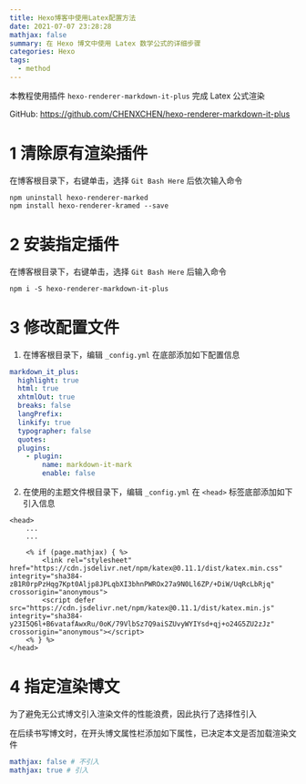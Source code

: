 ```yaml
---
title: Hexo博客中使用Latex配置方法
date: 2021-07-07 23:28:28
mathjax: false
summary: 在 Hexo 博文中使用 Latex 数学公式的详细步骤
categories: Hexo
tags:
  - method
---
```


本教程使用插件 `hexo-renderer-markdown-it-plus` 完成 Latex 公式渲染

GitHub: https://github.com/CHENXCHEN/hexo-renderer-markdown-it-plus

# 1 清除原有渲染插件

在博客根目录下，右键单击，选择 `Git Bash Here` 后依次输入命令

``` shell
npm uninstall hexo-renderer-marked
npm install hexo-renderer-kramed --save
```

# 2 安装指定插件

在博客根目录下，右键单击，选择 `Git Bash Here` 后输入命令

``` shell
npm i -S hexo-renderer-markdown-it-plus
```

# 3 修改配置文件

1. 在博客根目录下，编辑 `_config.yml` 在底部添加如下配置信息

``` yaml
markdown_it_plus:
  highlight: true
  html: true
  xhtmlOut: true
  breaks: false
  langPrefix:
  linkify: true
  typographer: false
  quotes:
  plugins:
    - plugin:
        name: markdown-it-mark
        enable: false
```

2. 在使用的主题文件根目录下，编辑 `_config.yml` 在 `<head>` 标签底部添加如下引入信息

``` ejs
<head>
    ...
    ...

    <% if (page.mathjax) { %>
        <link rel="stylesheet" href="https://cdn.jsdelivr.net/npm/katex@0.11.1/dist/katex.min.css" integrity="sha384-zB1R0rpPzHqg7Kpt0Aljp8JPLqbXI3bhnPWROx27a9N0Ll6ZP/+DiW/UqRcLbRjq" crossorigin="anonymous">
        <script defer src="https://cdn.jsdelivr.net/npm/katex@0.11.1/dist/katex.min.js" integrity="sha384-y23I5Q6l+B6vatafAwxRu/0oK/79VlbSz7Q9aiSZUvyWYIYsd+qj+o24G5ZU2zJz" crossorigin="anonymous"></script>
    <% } %>
</head>
```

# 4 指定渲染博文

为了避免无公式博文引入渲染文件的性能浪费，因此执行了选择性引入

在后续书写博文时，在开头博文属性栏添加如下属性，已决定本文是否加载渲染文件

``` yaml
mathjax: false # 不引入
mathjax: true # 引入
```
